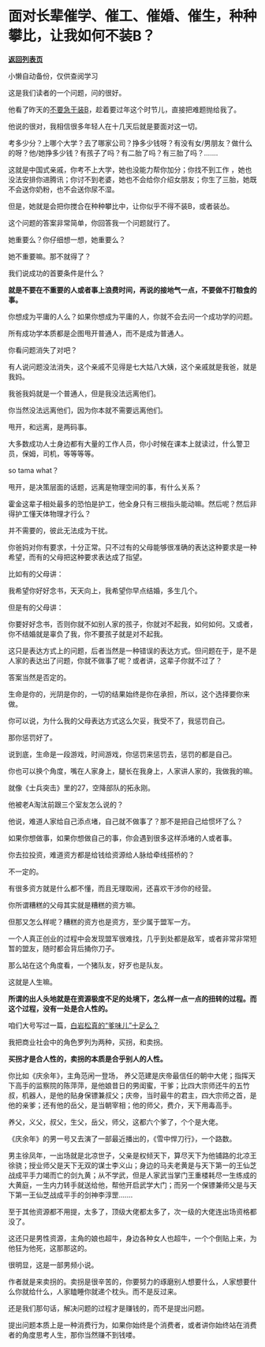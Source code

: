 # 面对长辈催学、催工、催婚、催生，种种攀比，让我如何不装B？

[**返回列表页**](/gzh/记忆承载3)

小懒自动备份，仅供查阅学习

这是我们读者的一个问题，问的很好。  

  

他看了昨天的[不要急于装B](http://mp.weixin.qq.com/s?__biz=MzU3NDc5Nzc0NQ==&mid=2247511913&idx=1&sn=995fccf72355c990fa4f951a18308a3b&chksm=fd2e0db7ca5984a1ee27f07f77c84cc5b930a0b6e1b49cec4fc24ee65e2c824ac9cf893d3214&scene=21#wechat_redirect)，趁着要过年这个时节儿，直接把难题抛给我了。

  

他说的很对，我相信很多年轻人在十几天后就是要面对这一切。

  

考多少分？上哪个大学？去了哪家公司？挣多少钱呀？有没有女/男朋友？做什么的呀？他/她挣多少钱？有孩子了吗？有二胎了吗？有三胎了吗？.......

  

这就是中国式亲戚，你考不上大学，她也没能力帮你加分；你找不到工作
，她也没法安排你进腾讯；你讨不到老婆，她也不会给你介绍女朋友；你生了三胎，她既不会送你奶粉，也不会送你尿不湿。  

  

但是，她就是会把你搅合在种种攀比中，让你似乎不得不装B，或者装怂。

  

这个问题的答案非常简单，你回答我一个问题就行了。  

  

她重要么？你仔细想一想，她重要么？

  

她不重要嘛。那不就得了？

  

我们说成功的首要条件是什么？  

  

 **就是不要在不重要的人或者事上浪费时间，再说的接地气一点，不要做不打粮食的事。**

  

你想成为平庸的人么？如果你想成为平庸的人，你就不会去问一个成功学的问题。  

  

所有成功学本质都是企图甩开普通人，而不是成为普通人。  

  

你看问题消失了对吧？  

  

有人说问题没法消失，这个亲戚不见得是七大姑八大姨，这个亲戚就是我爸，就是我妈。  

  

我爸我妈就是一个普通人，但是我没法远离他们。

  

你当然没法远离他们，因为你本就不需要远离他们。  

  

甩开，和远离，是两码事。

  

大多数成功人士身边都有大量的工作人员，你小时候在课本上就读过，什么警卫员，保姆，司机，等等等等。

  

so tama what？  

  

甩开，是决策层面的话题，远离是物理空间的事，有什么关系？  

  

霍金这辈子相处最多的恐怕是护工，他全身只有三根指头能动嘛。然后呢？然后非得护工懂天体物理才行么？

  

并不需要的，彼此无法成为干扰。  

  

你爸妈对你有要求，十分正常。只不过有的父母能够很准确的表达这种要求是一种希望，而有的父母把这种要求表达成了指望。  

  

比如有的父母讲：

  

我希望你好好念书，天天向上，我希望你早点结婚，多生几个。

  

但是有的父母讲：

  

你要好好念书，否则你就不如别人家的孩子，你就对不起我，如何如何。又或者，你不结婚就是辜负了我，你不要孩子就是对不起我。

  

这只是表达方式上的问题，后者当然是一种错误的表达方式。但问题在于，是不是人家的表达出了问题，你就不做事了呢？或者讲，这辈子你就不过了？

  

答案当然是否定的。  

  

生命是你的，光阴是你的，一切的结果始终是你在承担，所以，这个选择要你来做。

  

你可以说，为什么我的父母表达方式这么欠妥，我受不了，我惩罚自己。

  

那你惩罚好了。

  

说到底，生命是一段游戏，时间游戏，你惩罚来惩罚去，惩罚的都是自己。  

  

你也可以换个角度，嘴在人家身上，腿长在我身上，人家讲人家的，我做我的嘛。  

  

就像《士兵突击》里的27，空降部队的拓永刚。

  

他被老A淘汰前跟三个室友怎么说的？

  

他说，难道人家给自己添点堵，自己就不做事了？那不是把自己给惯坏了么？

  

如果你想做事，如果你想做自己的事，你会遇到很多这样添堵的人或者事。  

  

你去拉投资，难道资方都是给钱给资源给人脉给牵线搭桥的？  

  

不一定的。

  

有很多资方就是什么都不懂，而且无理取闹，还喜欢干涉你的经营。  

  

你所谓糟糕的父母其实就是糟糕的资方嘛。  

  

但那又怎么样呢？糟糕的资方也是资方，至少属于盟军一方。  

  

一个人真正创业的过程中会发现盟军很难找，几乎到处都是敌军，或者非常非常短暂的盟友，随时都会背后捅你刀子。  

  

那么站在这个角度看，一个猪队友，好歹也是队友。  

  

这就是人生嘛。

  

 **所谓的出人头地就是在资源极度不足的处境下，怎么样一点一点的扭转的过程。而这个过程，没有一处是合人性的。**

  

咱们大号写过一篇，[白岩松真的“爹味儿”十足么？](http://mp.weixin.qq.com/s?__biz=MzU0MjYwNDU2Mw==&mid=2247503539&idx=1&sn=eb2e65e4b5813fd80444d212dab3bc7e&chksm=fb1aa2cfcc6d2bd961cfeeadfb4208cdb275e9fa9b9c3dcde76530106791137f6b61c30b3465&scene=21#wechat_redirect)  

  

我把商业社会中的角色罗列为两种，买拐，和卖拐。

  

 **买拐才是合人性的，卖拐的本质是合乎别人的人性。**

  

你比如《庆余年》，主角范闲一登场，
养父范建是庆帝最信任的朝中大佬；指挥天下高手的监察院的陈萍萍，是他娘昔日的男闺蜜，干爹；比四大宗师还牛的五竹叔，机器人，是他的贴身保镖兼叔父；庆帝，当时最牛的君主，四大宗师之首，是他的亲爹；还有他的岳父，是当朝宰相；他的师父，费介，天下用毒高手。

  

养父，义父，叔父，生父，岳父，师父，这都六个爹了，个个是大佬。

  

《庆余年》的男一号又去演了一部最近播出的，《雪中悍刀行》，一个路数。

  

男主徐凤年，一出场就是北凉世子，父亲是权倾天下，算尽天下为他铺路的北凉王徐骁；授业师父是天下无双的谋士李义山；身边的马夫老黄是与天下第一的王仙芝战成平手力竭而亡的剑九黄；从不学武，但是人家武当掌门王重楼耗尽一生练成的大黄庭，一生内力转手就送给他，帮他开启武学大门；而另一个保镖兼师父是与天下第一王仙芝战成平手的剑神李淳罡.......

  

至于其他资源都不用提，太多了，顶级大佬都太多了，次一级的大佬连出场资格都没了。

  

这还只是男性资源，主角的娘也超牛，身边各种女人也超牛，一个个倒贴上来，为他狂为他死，这那那这的。

  

很明显，这是一部男频小说。  

  

作者就是来卖拐的。卖拐是很辛苦的，你要努力的琢磨别人想要什么，人家想要什么你就给什么，人家瞌睡你就递个枕头。而不是反过来。

  

还是我们那句话，解决问题的过程才是赚钱的，而不是提出问题。

  

提出问题本质上是一种消费行为，如果你始终是个消费者，或者讲你始终站在消费者的角度思考人生，那你当然赚不到钱喽。

